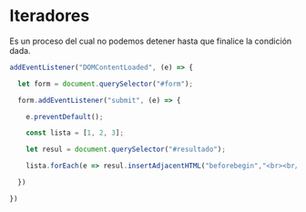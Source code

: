 # Iteradores

Es un proceso del cual no podemos detener hasta que finalice la condición dada.

```js
addEventListener("DOMContentLoaded", (e) => {

  let form = document.querySelector("#form");

  form.addEventListener("submit", (e) => {

​    e.preventDefault();

​    const lista = [1, 2, 3];

​    let resul = document.querySelector("#resultado");

​    lista.forEach(e => resul.insertAdjacentHTML("beforebegin","<br><br/>"+e));

  })

})
```


